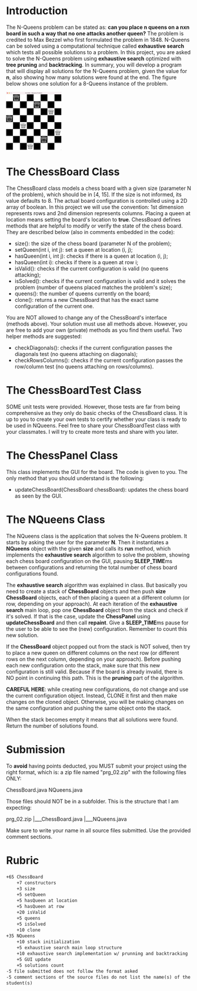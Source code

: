 # Introduction

The N-Queens problem can be stated as: **can you place n queens on a nxn board in such a way that no one attacks another queen?** The problem is credited to Max Bezzel who first formulated the problem in 1848. N-Queens can be solved using a computational technique called **exhaustive search** which tests all possible solutions to a problem. In this project, you are asked to solve the N-Queens problem using **exhaustive search** optimized with **tree pruning** and **backtracking**. In summary, you will develop a program that will display all solutions for the N-Queens problem, given the value for **n**, also showing how many solutions were found at the end. The figure below shows one solution for a 8-Queens instance of the problem. 

![pic1.png](pics/pic1.png)

# The ChessBoard Class

The ChessBoard class models a chess board with a given size (parameter N of the problem), which should be in [4, 15]. If the size is not informed, its value defaults to 8. The actual board configuration is controlled using a 2D array of boolean. In this project we will use the convention: 1st dimension represents rows and 2nd dimension represents columns. Placing a queen at location means setting the board's location to **true**. ChessBoard defines methods that are helpful to modify or verify the state of the chess board. They are described below (also in comments embedded in the code): 

* size(): the size of the chess board (parameter N of the problem);
* setQueen(int i, int j): set a queen at location (i, j);
* hasQueen(int i, int j): checks if there is a queen at location (i, j);
* hasQueen(int i): checks if there is a queen at row i;
* isValid(): checks if the current configuration is valid (no queens attacking);
* isSolved(): checks if the current configuration is valid and it solves the problem (number of queens placed matches the problem's size); 
* queens(): the number of queens currently on the board; 
* clone(): returns a new ChessBoard that has the exact same configuration of the current one. 

You are NOT allowed to change any of the ChessBoard's interface (methods above). Your solution must use all methods above. However, you are free to add your own (private) methods as you find them useful. Two helper methods are suggested: 

* checkDiagonals(): checks if the current configuration passes the diagonals test (no queens attaching on diagonals); 
* checkRowsColumns(): checks if the current configuration passes the row/column test (no queens attaching on rows/columns).

# The ChessBoardTest Class

SOME unit tests were provided. However, those tests are far from being comprehensive as they only do basic checks of the ChessBoard class. It is up to you to create your own tests to certify whether your class is ready to be used in NQueens. Feel free to share your ChessBoardTest class with your classmates. I will try to create more tests and share with you later. 

# The ChessPanel Class 

This class implements the GUI for the board. The code is given to you. The only method that you should understand is the following: 

* updateChessBoard(ChessBoard chessBoard): updates the chess board as seen by the GUI.

# The NQueens Class 

The NQueens class is the application that solves the N-Queens problem. It starts by asking the user for the parameter **N**.  Then it instantiates a **NQueens** object with the given **size** and calls its **run** method, which implements the **exhaustive search** algorithm to solve the problem, showing each chess board configuration on the GUI, pausing **SLEEP_TIME**ms between configurations and returning the total number of chess board configurations found. 

The **exhaustive search** algorithm was explained in class. But basically you need to create a stack of **ChessBoard** objects and then push **size** **ChessBoard** objects, each of then placing a queen at a different column (or row, depending on your approach). At each iteration of the **exhaustive search** main loop, pop one **ChessBoard** object from the stack and check if it's solved.  If that is the case, update the **ChessPanel** using **updateChessBoard** and then call **repaint**. Give a **SLEEP_TIME**ms pause for the user to be able to see the (new) configuration. Remember to count this new solution. 

If the **ChessBoard** object popped out from the stack is NOT solved, then try to place a new queen on different columns on the next row (or different rows on the next column, depending on your approach). Before pushing each new configuration onto the stack, make sure that this new configuration is still valid. Because if the board is already invalid, there is NO point in continuing this path. This is the **pruning** part of the algorithm. 

**CAREFUL HERE**: while creating new configurations, do not change and use the current configuration object. Instead, CLONE it first and then make changes on the cloned object. Otherwise, you will be making changes on the same configuration and pushing the same object onto the stack.  

When the stack becomes empty it means that all solutions were found. Return the number of solutions found. 

# Submission

To **avoid** having points deducted, you MUST submit your project using the right format, which is: a zip file named "prg_02.zip" with the following files ONLY:

ChessBoard.java
NQueens.java

Those files should NOT be in a subfolder. This is the structure that I am expecting:

prg_02.zip
|___ChessBoard.java
|___NQueens.java

Make sure to write your name in all source files submitted. Use the provided comment sections.

# Rubric 

```
+65 ChessBoard 
    +7 constructors
    +3 size
    +5 setQueen 
    +5 hasQueen at location 
    +5 hasQueen at row
    +20 isValid 
    +5 queens
    +5 isSolved
    +10 clone
+35 NQueens
    +10 stack initialization 
    +5 exhaustive search main loop structure
    +10 exhaustive search implementation w/ prunning and backtracking
    +5 GUI update
    +5 solutions count
-5 file submitted does not follow the format asked
-5 comment sections of the source files do not list the name(s) of the student(s)
```